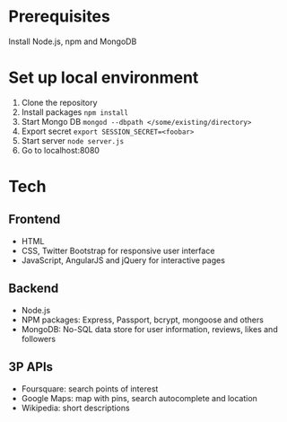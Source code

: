 # Prerequisites
Install Node.js, npm and MongoDB

# Set up local environment
1. Clone the repository
2. Install packages `npm install`
3. Start Mongo DB `mongod --dbpath </some/existing/directory>`
4. Export secret `export SESSION_SECRET=<foobar>`
5. Start server `node server.js`
6. Go to localhost:8080

# Tech
## Frontend
- HTML
- CSS, Twitter Bootstrap for responsive user interface
- JavaScript, AngularJS and jQuery for interactive pages

## Backend
- Node.js
- NPM packages: Express, Passport, bcrypt, mongoose and others
- MongoDB: No-SQL data store for user information, reviews, likes and followers

## 3P APIs
- Foursquare: search points of interest
- Google Maps: map with pins, search autocomplete and location
- Wikipedia: short descriptions
